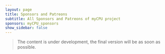 ```yaml
---
layout: page
title: Sponsors and Patreons
subtitle: All Sponsors and Patreons of myCPU project
sponsors: myCPU_sponsors
show_sidebar: false
---
```

> The content is under development, the final version will be as soon as possible.
